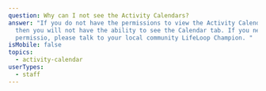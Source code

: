 ```yaml
---
question: Why can I not see the Activity Calendars?
answer: "If you do not have the permissions to view the Activity Calendars ,
  then you will not have the ability to see the Calendar tab. If you need this
  permissio, please talk to your local community LifeLoop Champion. "
isMobile: false
topics:
  - activity-calendar
userTypes:
  - staff
---
```


